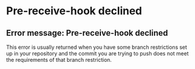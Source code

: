# Pre-receive-hook declined

## Error message: Pre-receive-hook declined

This error is usually returned when you have some branch restrictions set up in your repository and the commit you are trying to push does not meet the requirements of that branch restriction.
